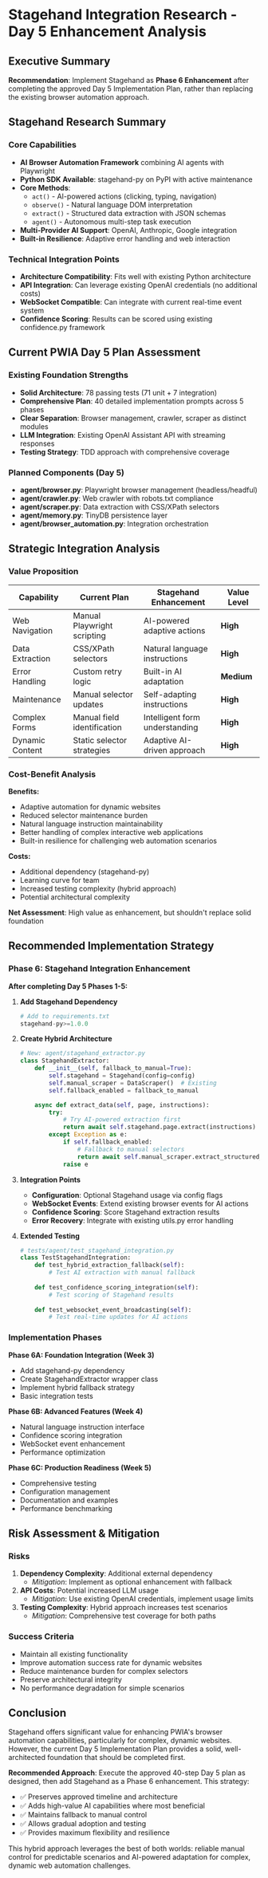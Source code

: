 # Stagehand Integration Research - Day 5 Enhancement Analysis

## Executive Summary

**Recommendation**: Implement Stagehand as **Phase 6 Enhancement** after completing the approved Day 5 Implementation Plan, rather than replacing the existing browser automation approach.

## Stagehand Research Summary

### Core Capabilities
- **AI Browser Automation Framework** combining AI agents with Playwright
- **Python SDK Available**: stagehand-py on PyPI with active maintenance
- **Core Methods**: 
  - `act()` - AI-powered actions (clicking, typing, navigation)
  - `observe()` - Natural language DOM interpretation
  - `extract()` - Structured data extraction with JSON schemas
  - `agent()` - Autonomous multi-step task execution
- **Multi-Provider AI Support**: OpenAI, Anthropic, Google integration
- **Built-in Resilience**: Adaptive error handling and web interaction

### Technical Integration Points
- **Architecture Compatibility**: Fits well with existing Python architecture
- **API Integration**: Can leverage existing OpenAI credentials (no additional costs)
- **WebSocket Compatible**: Can integrate with current real-time event system
- **Confidence Scoring**: Results can be scored using existing confidence.py framework

## Current PWIA Day 5 Plan Assessment

### Existing Foundation Strengths
- **Solid Architecture**: 78 passing tests (71 unit + 7 integration)
- **Comprehensive Plan**: 40 detailed implementation prompts across 5 phases
- **Clear Separation**: Browser management, crawler, scraper as distinct modules
- **LLM Integration**: Existing OpenAI Assistant API with streaming responses
- **Testing Strategy**: TDD approach with comprehensive coverage

### Planned Components (Day 5)
- **agent/browser.py**: Playwright browser management (headless/headful)
- **agent/crawler.py**: Web crawler with robots.txt compliance
- **agent/scraper.py**: Data extraction with CSS/XPath selectors
- **agent/memory.py**: TinyDB persistence layer
- **agent/browser_automation.py**: Integration orchestration

## Strategic Integration Analysis

### Value Proposition
| Capability | Current Plan | Stagehand Enhancement | Value Level |
|------------|-------------|----------------------|-------------|
| Web Navigation | Manual Playwright scripting | AI-powered adaptive actions | **High** |
| Data Extraction | CSS/XPath selectors | Natural language instructions | **High** |
| Error Handling | Custom retry logic | Built-in AI adaptation | **Medium** |
| Maintenance | Manual selector updates | Self-adapting instructions | **High** |
| Complex Forms | Manual field identification | Intelligent form understanding | **High** |
| Dynamic Content | Static selector strategies | Adaptive AI-driven approach | **High** |

### Cost-Benefit Analysis
**Benefits:**
- Adaptive automation for dynamic websites
- Reduced selector maintenance burden  
- Natural language instruction maintainability
- Better handling of complex interactive web applications
- Built-in resilience for challenging web automation scenarios

**Costs:**
- Additional dependency (stagehand-py)
- Learning curve for team
- Increased testing complexity (hybrid approach)
- Potential architectural complexity

**Net Assessment**: High value as enhancement, but shouldn't replace solid foundation

## Recommended Implementation Strategy

### Phase 6: Stagehand Integration Enhancement

**After completing Day 5 Phases 1-5:**

1. **Add Stagehand Dependency**
   ```python
   # Add to requirements.txt
   stagehand-py>=1.0.0
   ```

2. **Create Hybrid Architecture**
   ```python
   # New: agent/stagehand_extractor.py
   class StagehandExtractor:
       def __init__(self, fallback_to_manual=True):
           self.stagehand = Stagehand(config=config)
           self.manual_scraper = DataScraper()  # Existing
           self.fallback_enabled = fallback_to_manual
   
       async def extract_data(self, page, instructions):
           try:
               # Try AI-powered extraction first
               return await self.stagehand.page.extract(instructions)
           except Exception as e:
               if self.fallback_enabled:
                   # Fallback to manual selectors
                   return await self.manual_scraper.extract_structured_data(page)
               raise e
   ```

3. **Integration Points**
   - **Configuration**: Optional Stagehand usage via config flags
   - **WebSocket Events**: Extend existing browser events for AI actions
   - **Confidence Scoring**: Score Stagehand extraction results
   - **Error Recovery**: Integrate with existing utils.py error handling

4. **Extended Testing**
   ```python
   # tests/agent/test_stagehand_integration.py
   class TestStagehandIntegration:
       def test_hybrid_extraction_fallback(self):
           # Test AI extraction with manual fallback
       
       def test_confidence_scoring_integration(self):
           # Test scoring of Stagehand results
       
       def test_websocket_event_broadcasting(self):
           # Test real-time updates for AI actions
   ```

### Implementation Phases

**Phase 6A: Foundation Integration (Week 3)**
- Add stagehand-py dependency
- Create StagehandExtractor wrapper class
- Implement hybrid fallback strategy
- Basic integration tests

**Phase 6B: Advanced Features (Week 4)**
- Natural language instruction interface
- Confidence scoring integration
- WebSocket event enhancement
- Performance optimization

**Phase 6C: Production Readiness (Week 5)**
- Comprehensive testing
- Configuration management
- Documentation and examples
- Performance benchmarking

## Risk Assessment & Mitigation

### Risks
1. **Dependency Complexity**: Additional external dependency
   - *Mitigation*: Implement as optional enhancement with fallback
2. **API Costs**: Potential increased LLM usage
   - *Mitigation*: Use existing OpenAI credentials, implement usage limits
3. **Testing Complexity**: Hybrid approach increases test scenarios
   - *Mitigation*: Comprehensive test coverage for both paths

### Success Criteria
- Maintain all existing functionality
- Improve automation success rate for dynamic websites
- Reduce maintenance burden for complex selectors
- Preserve architectural integrity
- No performance degradation for simple scenarios

## Conclusion

Stagehand offers significant value for enhancing PWIA's browser automation capabilities, particularly for complex, dynamic websites. However, the current Day 5 Implementation Plan provides a solid, well-architected foundation that should be completed first.

**Recommended Approach**: Execute the approved 40-step Day 5 plan as designed, then add Stagehand as a Phase 6 enhancement. This strategy:

- ✅ Preserves approved timeline and architecture
- ✅ Adds high-value AI capabilities where most beneficial  
- ✅ Maintains fallback to manual control
- ✅ Allows gradual adoption and testing
- ✅ Provides maximum flexibility and resilience

This hybrid approach leverages the best of both worlds: reliable manual control for predictable scenarios and AI-powered adaptation for complex, dynamic web automation challenges.